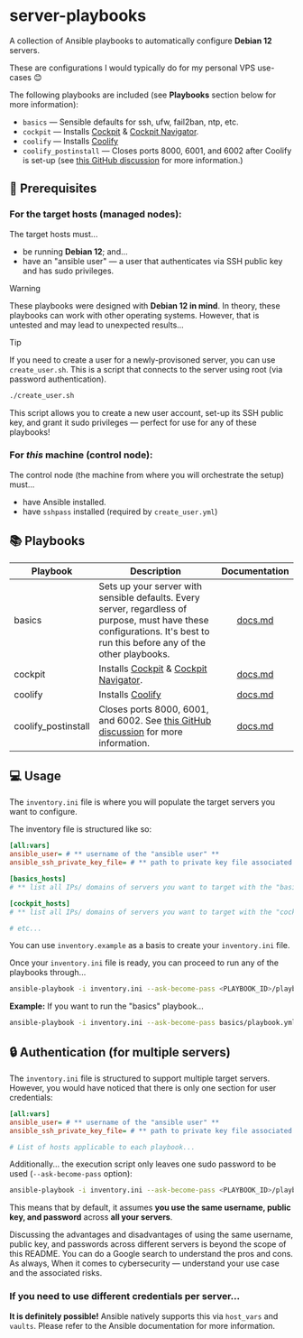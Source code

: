 # server-playbooks

A collection of Ansible playbooks to automatically configure **Debian 12** servers.

These are configurations I would typically do for my personal VPS use-cases 😊

The following playbooks are included (see **Playbooks** section below for more information):

- `basics` — Sensible defaults for ssh, ufw, fail2ban, ntp, etc.
- `cockpit` — Installs [Cockpit](https://cockpit-project.org/) & [Cockpit Navigator](https://github.com/45Drives/cockpit-navigator).
- `coolify` — Installs [Coolify](https://coolify.io/)
- `coolify_postinstall` — Closes ports 8000, 6001, and 6002 after Coolify is set-up (see [this GitHub discussion](https://github.com/coollabsio/coolify/discussions/4031) for more information.)

## 🚨 Prerequisites

### For the target hosts (managed nodes):

The target hosts must...

- be running **Debian 12**; and...
- have an "ansible user" — a user that authenticates via SSH public key and has sudo privileges.

> [!WARNING]
> These playbooks were designed with **Debian 12 in mind**. In theory, these playbooks can work with
> other operating systems. However, that is untested and may lead to unexpected results...

> [!TIP]
> If you need to create a user for a newly-provisoned server, you can use `create_user.sh`.
> This is a script that connects to the server using root (via password authentication).
>
> ```bash
> ./create_user.sh
> ```
>
> This script allows you to create a new user account, set-up its SSH public key, and grant it
> sudo privileges — perfect for use for any of these playbooks!

### For _this_ machine (control node):

The control node (the machine from where you will orchestrate the setup) must...

- have Ansible installed.
- have `sshpass` installed (required by `create_user.yml`)

## 📚 Playbooks

| Playbook            | Description                                                                                                                                                               |              Documentation               |
| ------------------- | ------------------------------------------------------------------------------------------------------------------------------------------------------------------------- | :--------------------------------------: |
| basics              | Sets up your server with sensible defaults. Every server, regardless of purpose, must have these configurations. It's best to run this before any of the other playbooks. |       [docs.md](./basics/docs.md)        |
| cockpit             | Installs [Cockpit](https://cockpit-project.org/) & [Cockpit Navigator](https://github.com/45Drives/cockpit-navigator).                                                    |       [docs.md](./cockpit/docs.md)       |
| coolify             | Installs [Coolify](https://coolify.io/)                                                                                                                                   |       [docs.md](./coolify/docs.md)       |
| coolify_postinstall | Closes ports 8000, 6001, and 6002. See [this GitHub discussion](https://github.com/coollabsio/coolify/discussions/4031) for more information.                             | [docs.md](./coolify_postinstall/docs.md) |

## 💻 Usage

The `inventory.ini` file is where you will populate the target servers you want to configure.

The inventory file is structured like so:

```ini
[all:vars]
ansible_user= # ** username of the "ansible user" **
ansible_ssh_private_key_file= # ** path to private key file associated with your ansible user **

[basics_hosts]
# ** list all IPs/ domains of servers you want to target with the "basics" playbook **

[cockpit_hosts]
# ** list all IPs/ domains of servers you want to target with the "cockpit" playbook **

# etc...
```

You can use `inventory.example` as a basis to create your `inventory.ini` file.

Once your `inventory.ini` file is ready, you can proceed to run any of the playbooks through...

```bash
ansible-playbook -i inventory.ini --ask-become-pass <PLAYBOOK_ID>/playbook.yml
```

**Example:** If you want to run the "basics" playbook...

```bash
ansible-playbook -i inventory.ini --ask-become-pass basics/playbook.yml
```

## 🔒 Authentication (for multiple servers)

The `inventory.ini` file is structured to support multiple target servers. However, you would have noticed that there is only one section for user credentials:

```ini
[all:vars]
ansible_user= # ** username of the "ansible user" **
ansible_ssh_private_key_file= # ** path to private key file associated with your ansible user **

# List of hosts applicable to each playbook...
```

Additionally... the execution script only leaves one sudo password to be used (`--ask-become-pass` option):

```bash
ansible-playbook -i inventory.ini --ask-become-pass <PLAYBOOK_ID>/playbook.yml
```

This means that by default, it assumes **you use the same username, public key, and password** across **all your servers**.

Discussing the advantages and disadvantages of using the same username, public key, and passwords across different servers is beyond the scope of this README. You can do a Google search to understand the pros and cons. As always, When it comes to cybersecurity — understand your use case and the associated risks.

### If you need to use different credentials per server...

**It is definitely possible!** Ansible natively supports this via `host_vars` and `vaults`. Please refer to the Ansible documentation for more information.
